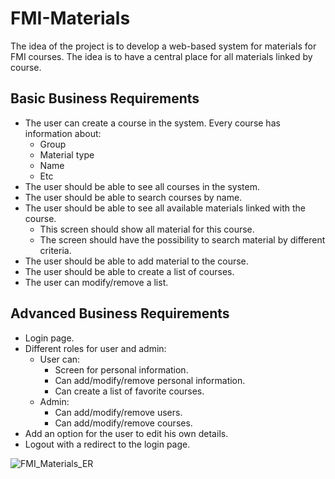 # FMI-Materials

The idea of the project is to develop a web-based system for materials for FMI
courses. The idea is to have a central place for all materials linked by course.

## Basic Business Requirements
 - The user can create a course in the system. Every course has information about:
   - Group
   - Material type
   - Name
   - Etc
 - The user should be able to see all courses in the system.
 - The user should be able to search courses by name.
 - The user should be able to see all available materials linked with the course.
   - This screen should show all material for this course.
   - The screen should have the possibility to search material by different criteria.
 - The user should be able to add material to the course.
 - The user should be able to create a list of courses.
 - The user can modify/remove a list.

## Advanced Business Requirements
 - Login page.
 - Different roles for user and admin:
   - User can:
     - Screen for personal information.
     - Can add/modify/remove personal information.
     - Can create a list of favorite courses.
   - Admin:
     - Can add/modify/remove users.
     - Can add/modify/remove courses.
 - Add an option for the user to edit his own details.
 - Logout with a redirect to the login page.

![FMI_Materials_ER](https://user-images.githubusercontent.com/73421736/166812099-e7193dfb-2054-4030-bb09-dd240ce4ec55.jpg)
